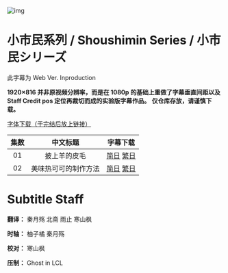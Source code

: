 ![img](https://p.inari.site/kitauji/pigeon/ShoShimin.webp)

# 小市民系列 / Shoushimin Series / 小市民シリーズ

此字幕为 Web Ver. Inproduction

**1920×816 并非原视频分辨率，而是在 1080p 的基础上重做了字幕垂直间距以及 Staff Credit pos 定位再裁切而成的实验版字幕作品。**
**仅仓库存放，请谨慎下载。**

[字体下载（于完结后放上链接）]()

|集数|中文标题|字幕下载|
|:-:|:-:|:-:|
|01|披上羊的皮毛|[简日](<[KitaujiSub] Shoushimin Series - 01.chs_jp.ass>) [繁日](<[KitaujiSub] Shoushimin Series - 01.cht_jp.ass>)|
|02|美味热可可的制作方法|[简日](<[KitaujiSub] Shoushimin Series - 02.chs_jp.ass>) [繁日](<[KitaujiSub] Shoushimin Series - 02.cht_jp.ass>)|

# Subtitle Staff

**翻译：** 秦月殇  北斋  雨止  寒山枫

**时轴：** 柚子橘  秦月殇

**校对：** 寒山枫

**压制：** Ghost in LCL
